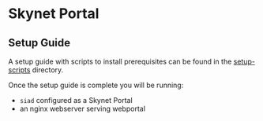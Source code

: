 # Skynet Portal

## Setup Guide

A setup guide with scripts to install prerequisites can be found in the [setup-scripts](./setup-scripts) directory.

Once the setup guide is complete you will be running:

- `siad` configured as a Skynet Portal
- an nginx webserver serving webportal
